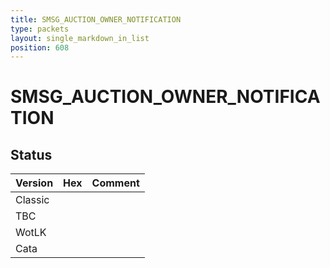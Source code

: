 ```yaml
---
title: SMSG_AUCTION_OWNER_NOTIFICATION
type: packets
layout: single_markdown_in_list
position: 608
---
```


# SMSG_AUCTION_OWNER_NOTIFICATION

## Status

Version | Hex | Comment
---------- | ---------- | ---------- 
Classic |  |  
TBC |  |  
WotLK |  |  
Cata |  |  
